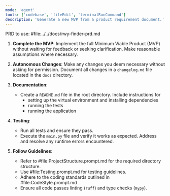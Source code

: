 ```yaml
---
mode: 'agent'
tools: ['codebase', 'fileEdit', 'terminalRunCommand']
description: 'Generate a new MVP from a product requirement document.'
---
```


PRD to use: #file:../../docs/rwy-finder-prd.md

1. **Complete the MVP**: Implement the full Minimum Viable Product (MVP) without waiting for feedback or seeking clarification. Make reasonable assumptions where necessary.

2. **Autonomous Changes**: Make any changes you deem necessary without asking for permission. Document all changes in a `changelog.md` file located in the `docs` directory.

3. **Documentation**:
   - Create a `README.md` file in the root directory. Include instructions for
      - setting up the virtual environment and  installing dependencies
      - running the tests
      - running the application

4. **Testing**:
   - Run all tests and ensure they pass.
   - Execute the `main.py` file and verify it works as expected. Address and resolve any runtime errors encountered.

5. **Follow Guidelines**:
   - Refer to #file:ProjectStructure.prompt.md for the required directory structure.
   - Use #file:Testing.prompt.md for testing guidelines.
   - Adhere to the coding standards outlined in #file:CodeStyle.prompt.md
   - Ensure all code passes linting (`ruff`) and type checks (`mypy`).
